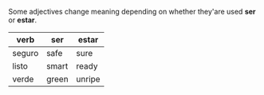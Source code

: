 Some adjectives change meaning depending on whether they'are used **ser** or **estar**.




|verb   |    ser |  estar |       
|--------|-------|--------|
|seguro| safe |    sure|
|listo| smart|   ready|
|verde|green|   unripe||
